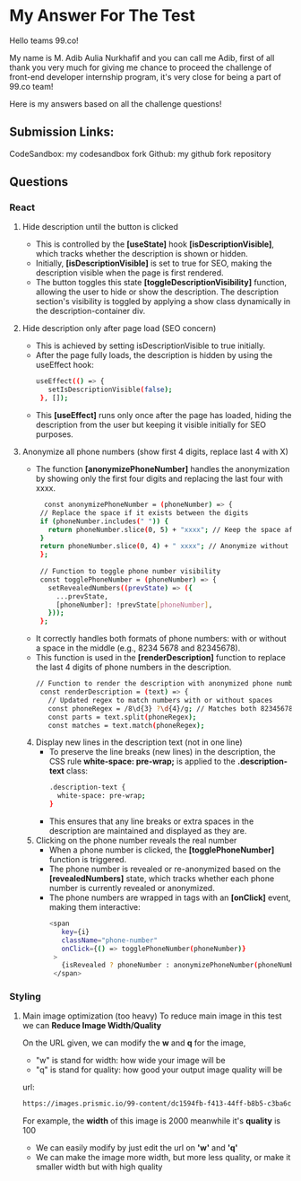 # My Answer For The Test

Hello teams 99.co!

My name is M. Adib Aulia Nurkhafif and you can call me Adib, first of all thank you very much for giving me chance to proceed the challenge of front-end developer internship program, it's very close for being a part of 99.co team!

Here is my answers based on all the challenge questions!

## Submission Links:
CodeSandbox: my codesandbox fork
Github: my github fork repository

## Questions

### React
  1. Hide description until the button is clicked
     - This is controlled by the **[useState]** hook **[isDescriptionVisible]**, which tracks whether the description is shown or hidden.
     - Initially, **[isDescriptionVisible]** is set to true for SEO, making the description visible when the page is first rendered.
     - The button toggles this state **[toggleDescriptionVisibility]** function, allowing the user to hide or show the description. The description section's visibility is toggled by applying a show class dynamically in the description-container div.
    
  2. Hide description only after page load (SEO concern)
     - This is achieved by setting isDescriptionVisible to true initially.
     - After the page fully loads, the description is hidden by using the useEffect hook:
       ```bash
       useEffect(() => {
          setIsDescriptionVisible(false);
        }, []);
       ```
     - This **[useEffect]** runs only once after the page has loaded, hiding the description from the user but keeping it visible initially for SEO purposes.

  3. Anonymize all phone numbers (show first 4 digits, replace last 4 with X)
     - The function **[anonymizePhoneNumber]** handles the anonymization by showing only the first four digits and replacing the last four with xxxx.
       ```bash
         const anonymizePhoneNumber = (phoneNumber) => {
        // Replace the space if it exists between the digits
        if (phoneNumber.includes(" ")) {
          return phoneNumber.slice(0, 5) + "xxxx"; // Keep the space after 4 digits
        }
        return phoneNumber.slice(0, 4) + " xxxx"; // Anonymize without space
        };
      
        // Function to toggle phone number visibility
        const togglePhoneNumber = (phoneNumber) => {
          setRevealedNumbers((prevState) => ({
            ...prevState,
            [phoneNumber]: !prevState[phoneNumber],
          }));
        };
        ```
     - It correctly handles both formats of phone numbers: with or without a space in the middle (e.g., 8234 5678 and 82345678).
     - This function is used in the **[renderDescription]** function to replace the last 4 digits of phone numbers in the description.
       ```bash
       // Function to render the description with anonymized phone numbers
        const renderDescription = (text) => {
          // Updated regex to match numbers with or without spaces
          const phoneRegex = /8\d{3} ?\d{4}/g; // Matches both 82345678 and 8234 5678
          const parts = text.split(phoneRegex);
          const matches = text.match(phoneRegex);
        ```
     4. Display new lines in the description text (not in one line)
        - To preserve the line breaks (new lines) in the description, the CSS rule **white-space: pre-wrap;** is applied to the **.description-text** class:
          ```bash
          .description-text {
            white-space: pre-wrap;
          }
          ```
        - This ensures that any line breaks or extra spaces in the description are maintained and displayed as they are.
      5. Clicking on the phone number reveals the real number
         - When a phone number is clicked, the **[togglePhoneNumber]** function is triggered.
         - The phone number is revealed or re-anonymized based on the **[revealedNumbers]** state, which tracks whether each phone number is currently revealed or anonymized.
         - The phone numbers are wrapped in **<span>** tags with an **[onClick]** event, making them interactive:
           ```bash
           <span
              key={i}
              className="phone-number"
              onClick={() => togglePhoneNumber(phoneNumber)}
            >
              {isRevealed ? phoneNumber : anonymizePhoneNumber(phoneNumber)}
            </span>
           ```
           
### Styling
  1. Main image optimization (too heavy)
     To reduce main image in this test we can **Reduce Image Width/Quality**

     On the URL given, we can modify the **w** and **q** for the image,
     - "w" is stand for width: how wide your image will be
     - "q" is stand for quality: how good your output image quality will be

     url:
     ```bash
     https://images.prismic.io/99-content/dc1594fb-f413-44ff-b8b5-c3ba6cd539cd_vbWkNuxt2hjgidVttoMRDX.jpg?auto=compress,format&w=2000&q=100
     ```
     For example, the **width** of this image is 2000
     meanwhile it's **quality** is 100

     - We can easily modify by just edit the url on **'w'** and **'q'**
     - We can make the image more width, but more less quality, or make it smaller width but with high quality
     